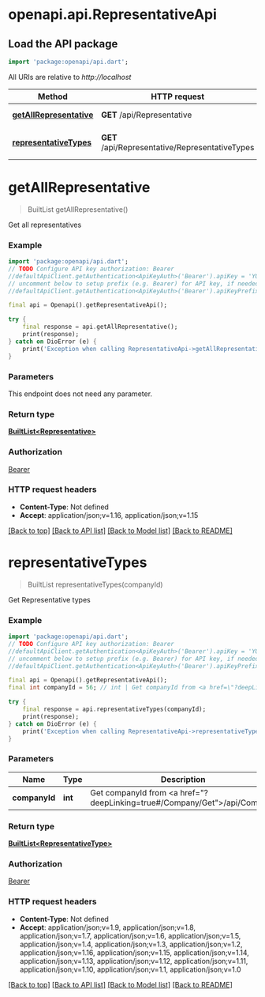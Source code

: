 # openapi.api.RepresentativeApi

## Load the API package
```dart
import 'package:openapi/api.dart';
```

All URIs are relative to *http://localhost*

Method | HTTP request | Description
------------- | ------------- | -------------
[**getAllRepresentative**](RepresentativeApi.md#getallrepresentative) | **GET** /api/Representative | Get all representatives
[**representativeTypes**](RepresentativeApi.md#representativetypes) | **GET** /api/Representative/RepresentativeTypes | Get Representative types


# **getAllRepresentative**
> BuiltList<Representative> getAllRepresentative()

Get all representatives

### Example
```dart
import 'package:openapi/api.dart';
// TODO Configure API key authorization: Bearer
//defaultApiClient.getAuthentication<ApiKeyAuth>('Bearer').apiKey = 'YOUR_API_KEY';
// uncomment below to setup prefix (e.g. Bearer) for API key, if needed
//defaultApiClient.getAuthentication<ApiKeyAuth>('Bearer').apiKeyPrefix = 'Bearer';

final api = Openapi().getRepresentativeApi();

try {
    final response = api.getAllRepresentative();
    print(response);
} catch on DioError (e) {
    print('Exception when calling RepresentativeApi->getAllRepresentative: $e\n');
}
```

### Parameters
This endpoint does not need any parameter.

### Return type

[**BuiltList&lt;Representative&gt;**](Representative.md)

### Authorization

[Bearer](../README.md#Bearer)

### HTTP request headers

 - **Content-Type**: Not defined
 - **Accept**: application/json;v=1.16, application/json;v=1.15

[[Back to top]](#) [[Back to API list]](../README.md#documentation-for-api-endpoints) [[Back to Model list]](../README.md#documentation-for-models) [[Back to README]](../README.md)

# **representativeTypes**
> BuiltList<RepresentativeType> representativeTypes(companyId)

Get Representative types

### Example
```dart
import 'package:openapi/api.dart';
// TODO Configure API key authorization: Bearer
//defaultApiClient.getAuthentication<ApiKeyAuth>('Bearer').apiKey = 'YOUR_API_KEY';
// uncomment below to setup prefix (e.g. Bearer) for API key, if needed
//defaultApiClient.getAuthentication<ApiKeyAuth>('Bearer').apiKeyPrefix = 'Bearer';

final api = Openapi().getRepresentativeApi();
final int companyId = 56; // int | Get companyId from <a href=\"?deepLinking=true#/Company/Get\">/api/Company</a>

try {
    final response = api.representativeTypes(companyId);
    print(response);
} catch on DioError (e) {
    print('Exception when calling RepresentativeApi->representativeTypes: $e\n');
}
```

### Parameters

Name | Type | Description  | Notes
------------- | ------------- | ------------- | -------------
 **companyId** | **int**| Get companyId from <a href=\"?deepLinking=true#/Company/Get\">/api/Company</a> | [optional] 

### Return type

[**BuiltList&lt;RepresentativeType&gt;**](RepresentativeType.md)

### Authorization

[Bearer](../README.md#Bearer)

### HTTP request headers

 - **Content-Type**: Not defined
 - **Accept**: application/json;v=1.9, application/json;v=1.8, application/json;v=1.7, application/json;v=1.6, application/json;v=1.5, application/json;v=1.4, application/json;v=1.3, application/json;v=1.2, application/json;v=1.16, application/json;v=1.15, application/json;v=1.14, application/json;v=1.13, application/json;v=1.12, application/json;v=1.11, application/json;v=1.10, application/json;v=1.1, application/json;v=1.0

[[Back to top]](#) [[Back to API list]](../README.md#documentation-for-api-endpoints) [[Back to Model list]](../README.md#documentation-for-models) [[Back to README]](../README.md)

